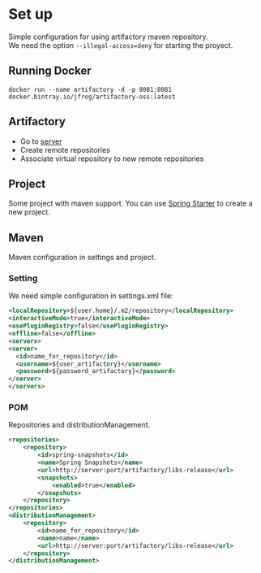 # Set up
Simple configuration for using artifactory maven repository.<br>
We need the option ``--illegal-access=deny`` for starting the proyect.
## Running Docker
```
docker run --name artifactory -d -p 8081:8081 docker.bintray.io/jfrog/artifactory-oss:latest
```
## Artifactory
- Go to [server](http://localhost:8081)
- Create remote repositories
- Associate virtual repository to new remote repositories
## Project
Some project with maven support. You can use [Spring Starter](https://start.spring.io/) to create a new project.
## Maven
Maven configuration in settings and project.
### Setting
We need simple configuration in settings.xml file:
```xml
<localRepository>${user.home}/.m2/repository</localRepository>
<interactiveMode>true</interactiveMode>
<usePluginRegistry>false</usePluginRegistry>
<offline>false</offline>
<servers>
<server>
  <id>name_for_repository</id>
  <username>${user_artifactory}</username>
  <password>${password_artifactory}</password>
</server>
</servers>
```
### POM
Repositories and distributionManagement.
```xml
<repositories>
    <repository>
        <id>spring-snapshots</id>
        <name>Spring Snapshots</name>
        <url>http://server:port/artifactory/libs-release</url>
        <snapshots>
            <enabled>true</enabled>
        </snapshots>
    </repository>
</repositories>
<distributionManagement>
    <repository>
        <id>name_for_repository</id>
        <name>name</name>
        <url>http://server:port/artifactory/libs-release</url>
    </repository>
</distributionManagement>
```
